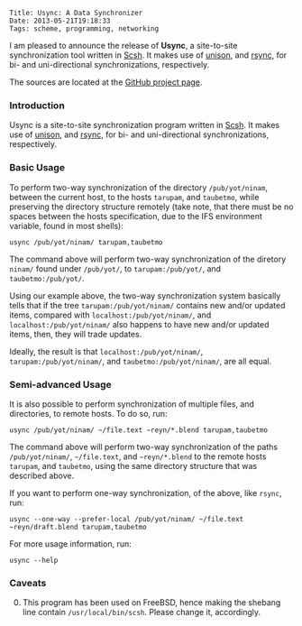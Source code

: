     Title: Usync: A Data Synchronizer
    Date: 2013-05-21T19:18:33
    Tags: scheme, programming, networking

I am pleased to announce the release of __Usync__, a site-to-site
synchronization tool written in [Scsh](http://www.scsh.net). It makes
use of [unison](http://www.cis.upenn.edu/~bcpierce/unison/), and
[rsync](https://rsync.samba.org/), for bi- and uni-directional
synchronizations, respectively.

The sources are located at the
[GitHub project page](http://github.com/ebzzry/usync).

<!-- more -->

### Introduction

Usync is a site-to-site synchronization program written in
[Scsh](http://www.scsh.net). It makes use of
[unison](http://www.cis.upenn.edu/~bcpierce/unison/), and
[rsync](https://rsync.samba.org/), for bi- and uni-directional
synchronizations, respectively.


### Basic Usage

To perform two-way synchronization of the directory `/pub/yot/ninam`,
between the current host, to the hosts `tarupam`, and `taubetmo`,
while preserving the directory structure remotely (take note, that
there must be no spaces between the hosts specification, due to the
IFS environment variable, found in most shells):

```
usync /pub/yot/ninam/ tarupam,taubetmo
```

The command above will perform two-way synchronization of the diretory
`ninam/` found under `/pub/yot/`, to `tarupam:/pub/yot/`, and
`taubetmo:/pub/yot/`.

Using our example above, the two-way synchronization system basically
tells that if the tree `tarupam:/pub/yot/ninam/` contains new and/or
updated items, compared with `localhost:/pub/yot/ninam/`, and
`localhost:/pub/yot/ninam/` also happens to have new and/or updated
items, then, they will trade updates.

Ideally, the result is that `localhost:/pub/yot/ninam/`,
`tarupam:/pub/yot/ninam/`, and `taubetmo:/pub/yot/ninam/`, are all
equal.


### Semi-advanced Usage

It is also possible to perform synchronization of multiple files, and
directories, to remote hosts. To do so, run:

```
usync /pub/yot/ninam/ ~/file.text ~reyn/*.blend tarupam,taubetmo
```

The command above will perform two-way synchronization of the paths
`/pub/yot/ninam/`, `~/file.text`, and `~reyn/*.blend` to the
remote hosts `tarupam`, and `taubetmo`, using the same directory
structure that was described above.

If you want to perform one-way synchronization, of the above, like
`rsync`, run:

```
usync --one-way --prefer-local /pub/yot/ninam/ ~/file.text ~reyn/draft.blend tarupam,taubetmo
```

For more usage information, run:

```
usync --help
```


### Caveats

0. This program has been used on FreeBSD, hence making the shebang line contain `/usr/local/bin/scsh`. Please change it, accordingly.
